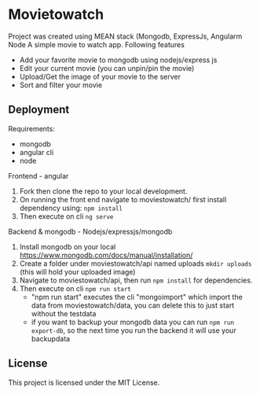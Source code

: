# Movietowatch

Project was created using MEAN stack (Mongodb, ExpressJs, Angularm Node
A simple movie to watch app. Following features
- Add your favorite movie to mongodb using nodejs/express js
- Edit your current movie (you can unpin/pin the movie)
- Upload/Get the image of your movie to the server
- Sort and filter your movie

## Deployment
Requirements:
- mongodb
- angular cli
- node
  
Frontend - angular
  1. Fork then clone the repo to your local development.
  2. On running the front end navigate to moviestowatch/ first install dependency using:
     ``` npm install ```
  3. Then execute on cli ``` ng serve ```

Backend & mongodb - Nodejs/expressjs/mongodb
  1. Install mongodb on your local https://www.mongodb.com/docs/manual/installation/
  2. Create a folder under moviestowatch/api named uploads ```mkdir uploads``` (this will hold your uploaded image)
  3. Navigate to moviestowatch/api, then run ```npm install``` for dependencies.
  4. Then execute on cli ```npm run start```
     - "npm run start" executes the cli "mongoimport" which import the data from moviestowatch/data, you can delete this to just start without the testdata
     - if you want to backup your mongodb data you can run ```npm run export-db```, so the next time you run the backend it will use your backupdata
  

## License
This project is licensed under the MIT License.
